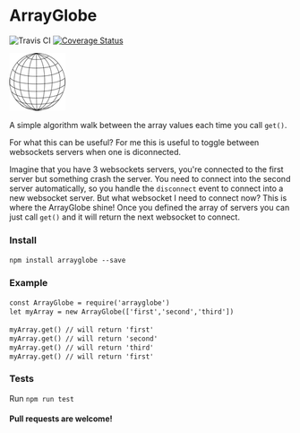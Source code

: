 # ArrayGlobe
![Travis CI](https://travis-ci.org/herlon214/arrayglobe.svg?branch=master)
[![Coverage Status](https://coveralls.io/repos/github/herlon214/arrayglobe/badge.svg?branch=master)](https://coveralls.io/github/herlon214/arrayglobe?branch=master)

![Globe Logo](./globelogo.png)

A simple algorithm walk between the array values each time you call `get()`.

For what this can be useful? For me this is useful to toggle between websockets servers when one is diconnected.

Imagine that you have 3 websockets servers, you're connected to the first server but something crash the server. You need to connect into the second server automatically, so you handle the `disconnect` event to connect into a new websocket server. But what websocket I need to connect now? This is where the ArrayGlobe shine! Once you defined the array of servers you can just call ```get()``` and it will return the next websocket to connect.


### Install

`npm install arrayglobe --save`


### Example
```
const ArrayGlobe = require('arrayglobe')
let myArray = new ArrayGlobe(['first','second','third'])

myArray.get() // will return 'first'
myArray.get() // will return 'second'
myArray.get() // will return 'third'
myArray.get() // will return 'first'

```

### Tests

Run `npm run test`


#### Pull requests are welcome!
